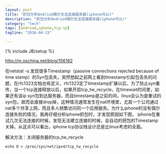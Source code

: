 ```yaml
---
layout: post
title: "抓包分析Andriod偶尔无法连接服务器(iphone可以)"
description: "抓包分析Andriod偶尔无法连接服务器(iphone可以)"
category: "tech"
tags: [andriod,iphone,tcp-ip]
tagline: "2016-04-15"

---
```

{% include JB/setup %}

http://m.oschina.net/blog/156182

 在netstat -s 发现很多Timestamp（passive connections rejected because of time stamp）的Syn包丢失，突然想起之前网上看到timestamp引起包丢失的问题，在rfc1323文档也有定义，rfc1323定了timestamp扩展以后，为了防止syn重传，当一个tcp连接释放以后，如果开启tcp_tw_recycle，在timewait时间里，如果还有该ip syn包到达服务器，而且timestamp是之前的间，linux会认为是重试的syn包，故而会直接drop掉，这种情况通常发生在nat环境里，尤其一个公司通过nat多个共享上网，而且多人频繁访问同一个应用服务。为什么iphone的没有偶尔连接失败的情况，我再仔细分析iphone抓包时，才发现原因如下图，
iphone在重试几次无法连接的时候，发现无法建立连接的时候，会自动的把包的Timestamp关掉。从这点可以看出，iphone tcp协议栈设计还是比linux考虑的全面。

解决方法：关闭服务器的tcp_tw_recycle

    echo 0 > /proc/sys/net/ipv4/tcp_tw_recycle 

